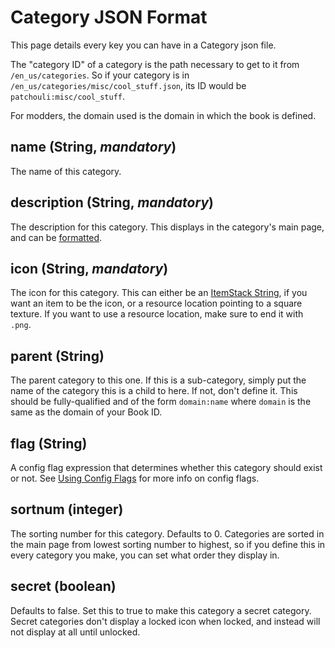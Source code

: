 # Category JSON Format

This page details every key you can have in a Category json file.

The "category ID" of a category is the path necessary
to get to it from `/en_us/categories`. So if your category is in
`/en_us/categories/misc/cool_stuff.json`, its ID would be `patchouli:misc/cool_stuff`.

For modders, the domain used is the domain in which the book is defined.

## **name** (String, _mandatory_)

The name of this category.

## **description** (String, _mandatory_)

The description for this category. This displays in the category's main page, and can be
[formatted](/docs/patchouli-basics/text-formatting).

## **icon** (String, _mandatory_)

The icon for this category. This can either be an [ItemStack
String](/docs/patchouli-advanced/itemstack-format), if you want an item to be the icon, or
a resource location pointing to a square texture. If you want to use a resource location,
make sure to end it with `.png`.

## **parent** (String)

The parent category to this one. If this is a sub-category, simply put the name of the
category this is a child to here. If not, don't define it. This should be fully-qualified
and of the form `domain:name` where `domain` is the same as the domain of your Book ID.

## **flag** (String)

A config flag expression that determines whether this category should exist or not. See
[Using Config Flags](/docs/patchouli-basics/config-gating) for more info on config flags.

## **sortnum** (integer)

The sorting number for this category. Defaults to 0. Categories are sorted in the main
page from lowest sorting number to highest, so if you define this in every category you
make, you can set what order they display in.

## **secret** (boolean)

Defaults to false. Set this to true to make this category a secret category. Secret
categories don't display a locked icon when locked, and instead will not display at all
until unlocked.
